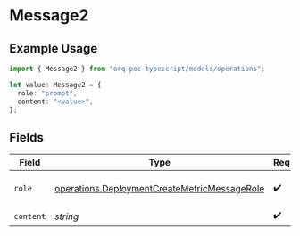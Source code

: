 # Message2

## Example Usage

```typescript
import { Message2 } from "orq-poc-typescript/models/operations";

let value: Message2 = {
  role: "prompt",
  content: "<value>",
};
```

## Fields

| Field                                                                                                        | Type                                                                                                         | Required                                                                                                     | Description                                                                                                  |
| ------------------------------------------------------------------------------------------------------------ | ------------------------------------------------------------------------------------------------------------ | ------------------------------------------------------------------------------------------------------------ | ------------------------------------------------------------------------------------------------------------ |
| `role`                                                                                                       | [operations.DeploymentCreateMetricMessageRole](../../models/operations/deploymentcreatemetricmessagerole.md) | :heavy_check_mark:                                                                                           | The role of the prompt message                                                                               |
| `content`                                                                                                    | *string*                                                                                                     | :heavy_check_mark:                                                                                           | N/A                                                                                                          |